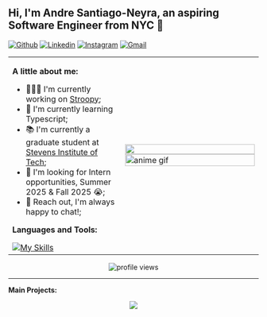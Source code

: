 <!-- Your title -->
## Hi, I'm Andre Santiago-Neyra, an aspiring Software Engineer from NYC 🌃

[![Github](https://img.shields.io/badge/-Github-000?style=flat&logo=Github&logoColor=white)](https://github.com/andre-asn)
[![Linkedin](https://img.shields.io/badge/-LinkedIn-blue?style=flat&logo=Linkedin&logoColor=white)](https://www.linkedin.com/in/andre-santiago-neyra/)
[![Instagram](https://img.shields.io/badge/-Instagram-c13584?style=flat&labelColor=c13584&logo=instagram&logoColor=white)](https://www.instagram.com/asantiago2000/)
[![Gmail](https://img.shields.io/badge/-Gmail-c14438?style=flat&logo=Gmail&logoColor=white)](mailto:andresanti.asn@gmail.com)

<!-- Content wrapper -->
<table>
<tr>
<td width="45%">

**A little about me:**

- 👨🏽‍💻 I'm currently working on [Stroopy](https://github.com/Andre-asn/stroopy);
- 🌱 I'm currently learning Typescript; 
- 📚 I'm currently a graduate student at [Stevens Institute of Tech](https://www.stevens.edu);
- 🤔 I'm looking for Intern opportunities, Summer 2025 & Fall 2025 😭;
- 💬 Reach out, I'm always happy to chat!;

**Languages and Tools:**

<a href="https://skillicons.dev">
  <img src="https://skillicons.dev/icons?i=html,css,js,nodejs,py,go,docker,express,react,ubuntu,mysql,mongodb&perline=4" alt="My Skills" />
</a>

</td>
<td width="55%">

<img width="100%" src="https://c.tenor.com/XwIMOasOC9MAAAAd/tenor.gif" />
<img width="100%" src="https://c.tenor.com/Ca3ki7jNQpoAAAAd/tenor.gif" alt="anime gif" />

</td>
</tr>
</table>

<p align="center">
  <img src="https://komarev.com/ghpvc/?username=Andre-asn" alt="profile views" />
</p>

---

**Main Projects:** 
<p align="center">
  <a href="https://github.com/Andre-asn/stroopy">
    <img align="center" src="https://github-readme-stats.vercel.app/api/pin/?username=Andre-asn&repo=stroopy" />
  </a>
</p>
